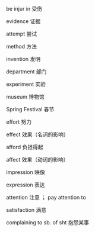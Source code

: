 be injur in 受伤

evidence 证据

attempt 尝试

method 方法

invention 发明

department 部门

experiment 实验

museum 博物馆

Spring Festival 春节

effort 努力

effect 效果（名词的影响）

afford 负担得起

affect 效果（动词的影响）

impression 映像

expression 表达

attention 注意 ； pay attention to 

satisfaction 满意

complaining to sb. of sht 抱怨某事